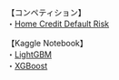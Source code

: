【コンペティション】<br>
・[Home Credit Default Risk](https://www.kaggle.com/c/home-credit-default-risk)

【Kaggle Notebook】<br>
・[LightGBM](https://www.kaggle.com/yshiml/homecredit-lgb)<br>
・[XGBoost](https://www.kaggle.com/yshiml/homecredit-xgb)<br>
